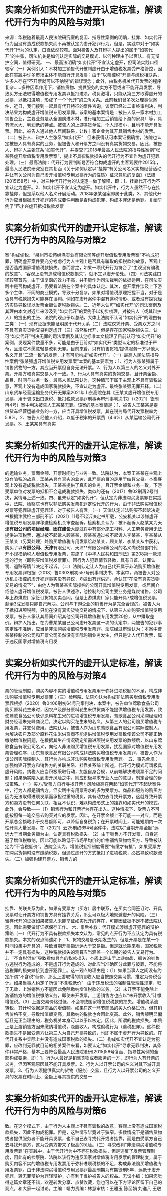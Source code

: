# 实案分析如实代开的虚开认定标准，解读代开行为中的风险与对策1

来源：华税随着最高人民法院研究室的复函、指导性案例的明确，挂靠、如实代开行为因没有造成税款损失而不再被认定为虚开犯罪行为。但是，实践中对于“如实代开”行为的认定，口径依然较窄。面对被告人及其辩护人提出的属于“如实代开”的主张，司法机关是如何认定实际的交易模式、以何种理由予以否认、有无辩护空间，值得研究。 一、最高法明确“如实代开”不宜认定虚开，但司法实践口径较窄（一）案例引入：木材加工销售代开被判虚开由于增值税发票受严格管控，因此在实践中许多市场主体不能自行开具发票；由于“以票控税”开票与缴税相联系，许多人存在“不开票就可以不纳税”的错误观念；此外，由税务机关代开发票的程序复杂……多种因素作用下，销售货物、提供服务的卖方不愿或者不能开具发票，导致买方无法取得增值税专用发票以抵扣进项，税负激增，只能从第三方取得虚开的发票，以抵扣进项，形成了一个“代开”的三角关系。此前我们曾多次处理类似案件，近日，我们接到一起具有代开特征的案件咨询，该案已经过二审终审判决，判决结果为构成虚开增值税专用发票罪。该案的基本案情是：被告人系一家木材加工销售企业，主要业务是从全国购进木材，进行粗加工后销售给下游的家具厂等，具有流水大、利润低的特点。被告人的上游供货单位、个人规模小，且均不能开具发票。因此，被告人通过他人居间联系，让数十家企业为其开具销售木材的发票。（二）被告人、辩护人主张系“如实代开”，但未获得认可本案证据确凿，法院也认定被告人具有真实的业务，但被告人和开票方之间没有真实货物交易。因此，被告人、辩护人主张其系“如实代开”，并提交了2018年最高人民法院的指导性案例“张某强虚开增值税专用发票案”，提出不具有税款损失的代开行为不宜作为虚开犯罪处理。（三）最高法院：代开行为要判断是否符合构成虚开的主客观要件2015年，最高人民法院研究室在其复函《关于如何认定以“挂靠”有关公司名义实施经营活动并让有关公司为自己虚开增值税专用发票行为的性质〉征求意见的复函》（法研[2015]58号）中，对三种代开行为的认定逐一做了解释，即：1、挂靠代开行为不宜认定为虚开。2、如实代开不宜认定为虚开。如实代开中，行为人虽然不存在挂靠挂你，但是系以他人名义开展活动。2018年张某强案即属于此类。3、其他代开行为应当根据虚开犯罪的构成要件判断是否构成犯罪、构成本罪还是他罪。复函举例了“芦才兴虚开抵扣税款发票

# 实案分析如实代开的虚开认定标准，解读代开行为中的风险与对策2

案”构成偷税、“泉州市松苑绵涤实业有限公司等虚开增值税专用发票案”不构成犯罪，明确虚开案件要充分考虑行为人主观上是否具有骗取的扣税款的故意，客观上是否造成国家增值税款损失。总而言之，如果一项代开行为符合了“主观没有骗税的故意”、“客观上没有造成增值税款损失”，就不宜以虚开论处。（四）司法实践口径较窄首先，由于该复函的效力不高，并不能作为司法裁判的依据适用，在司法实践中是否构成虚开，仍要看法院在个案中的具体认定。其次，虚开案件涉及上下游多个主体、不同的商业模式，导致十分复杂，如果对增值税原理把握不当，对于是否具有税款损失可能存在误判。例如在虚开案件中混有逃税情形、或者没有探究经济实质导致误以发票金额认定税款损失。二、近年未认可“如实代开”的司法案例及其理由本文对近年来涉及到“如实代开”的案例予以初步梳理，对被告人（或其辩护人）的提出的主张、法院的观点予以总结，大体上法院不认可“如实代开”的理由有三类：（一）现有证据未能证明属于代开关系（二）法院仅凭开票、受票双方之间不具有真实货物交易判定虚开（三）虽然系代开，但是存在国家税款损失三、认可“如实代开”判决无罪的司法案例及其认定标准本文梳理了目前认可“如实代开”的案例，发现案件数量不多，可能是由于目前对“如实代开”类型认定的标准过于严苛，且法院不愿意轻易改判无罪。目前来看，只有销售货物/提供服务一方以他人名义开具“二流一致”的发票，才有可能构成“如实代开”。（一）最高人民法院指导性案例“张某强虚开增值税专用发票案”本案的基本要素为：1、行为人张某强属于销售货物的一方，其应当开票但自身无法开票。2、行为人以第三人的名义对外开票。开票方和真实交易人不一致。3、行为人具有真实的货物交易，且开票金额、品目、时间与业务一致。最高人民法院认为，这种情形下属于主观上不具有骗税故意，客观上没有造成国家税款损失，不宜认定为虚开。最终张某强无罪开释。（二）山东货车经营运输业务代开无罪案2021年山东高院在其《王某某虚开增值税专用发票、用于骗取出口退税、抵扣税款发票罪刑事再审刑事判决书》（（2021）鲁刑再4号）案中判决被告人王某某无罪。该案的基本案情是：1、被告人王某某是提供货车经营运输业务的一方，应当开具增值税发票，其在税务局代开发票税率为5.8%。2、被告人经他人介绍，以低于税率的开票费（4.6%）从某运输公司代开发票。3、王某某具有真实

# 实案分析如实代开的虚开认定标准，解读代开行为中的风险与对策3

的运输业务，票面金额、开票时间也与业务一致。法院认为，本案王某某在主观上没有骗税的故意：王某某具有真实的业务，且开票的目的是用于结算交易。本案客观上没有造成税款流失，王某某提供了真实的业务，且开票金额和业务一致，下游受票单位对发票的抵扣不会造成税款损失。类似的还有（2017）鲁02刑再2号判决，案情与上述一致。四、虽未认定“如实代开”，但认定为非法购买发票罪在实践中，法院、检察院也有以非法购买发票犯罪定性代开的行为，由于非法购买增值税发票等犯罪较虚开犯罪轻，对于被告人有理。（一）天津认定非法购买不起诉决定书根据津武检三部刑不诉〔2021〕11号不起诉决定书所载，公安机关以涉嫌虚开增值税专用发票罪移送检察机关审查起诉，检察机关认为：被不起诉人赵某某为天津**有限公司的项目经理，因在建设**大厦过程中有部分施工材料、人工劳务费用无法提供进项税票，通过被不起诉人顾某某，顾某某通过被不起诉人李某某，李某某从王某某（另案处理）处购买增值税专用发票给赵某某，顾某某、李某某从中获利，购买了以**有限公司、天津**有限公司、天津**有限公司等公司的名义向税务部门代开小规模纳税人增值税专用发票，实施了《中华人民共和国刑法》第208第一款规定的行为（即购买增值税发票罪）。因行为人犯罪情节轻微，具有自首、认罪认罚、退赃等情节决定不起诉。（二）法院认定让人为自己代开属于非法购买增值税专用发票罪根据（2018）鲁0303刑初557号刑事判决书，本案中，两被告人对公诉机关指控的虚开犯罪事实没有异议，均做出有罪供述，承认其“在没有真实货物交易的情况下”，由他人为曹某某实际操控的公司开具增值税专用发票，或居间介绍他人虚开增值税发票。被告人供述称，他控制的公司主要业务是煤炭销售。公司与上游煤炭厂家签订货物买卖合同，但是上游煤炭厂家只能开具7成增值税发票，剩余3成发票只能自己解决。公司与下游企业的销售行为是完全合规的。被告人为了抵扣进项税额，只能在没有真实货物交易的情况下，从第三人处购买增值税专用发票。被告人承认其居间介绍其他公司开具增值税专用发票20份，从中赚取差价。辩护人指出，在为曹某某自己公司虚开发票这一块的认定中，两被告的犯罪事实定性不准确，应当是非法购买增值税专用发票罪。法院经过审理认为：本案中曹某某控制的公司和开票公司虽然没有实际购销业务发生，但只是让人代开发票，属于违反国家对增值税专用发

# 实案分析如实代开的虚开认定标准，解读代开行为中的风险与对策4

票的管理制度，购买内容不实的增值税专用发票用于弥补进项税额的不足，构成非法购买增值税专用发票罪；（三）检察院、法院均认为构成非法购买增值税专用发票罪根据（2020）鲁0406刑初64号刑事判决，本案中，被告单位莺歌食品公司购买原料花生米时，因农户及部分原料花生米供货商不能提供增值税专用发票，致使莺歌食品公司缺少原料花生米的进项增值税专用发票，莺歌食品公司采购经理和财务经理朱先峰商议后，决定以购买花生米的名义，从第三人的公司购买增值税专用发票，并支付费用。法院认为，被告人作为山东莺歌食品有限公司实际控制人，为解决农户及部分原料花生米供货商不能提供增值税专用发票致使该公司不能正确缴纳增值税问题，在根据其生产情况确定所需进项税专用发票的数额后，以山东莺歌食品有限公司名义，向他人非法购买增值税专用发票，扰乱国家对增值税专用发票管理秩序，山东莺歌食品有限公司构成非法购买增值税专用发票罪，被告人作为该公司实际控制人，其行为亦构成非法购买增值税专用发票罪。 五、事先合规：加强构建开票方和销售方的关联关系、挂靠关系综上所述，代开行为模式可谓极具虚开风险。纳税人应当积极采取行动，加强自身合规，从前端解决进项票不足的问题；如果确实陷入到虚开风险之中，则应积极寻求专业人士的意见，制定合理的诉讼策略。（一）买方/受票方自行寻找开票方风险极高在两起“如实代开”不起诉案件中，行为人都是销售方。但实践中有用票需求的多为受票方。商品和服务的购买方因为无法取得进项发票而承担过重的税负，其有动力去寻找开票方，这就导致开票方和卖方没有任何关联，相互不认识，难以构成形式上的挂靠和如实代开的模式。此外，会导致——（1）销售行为和开票行为存在出入。这种情况下，受票方不可能按照每一笔交易去购买对应的发票。因此，在开票金额上不可能一一对应，而是开票总金额略小于交易额即可，以降低自身税负；在开票时间上，可能短期内一次性开具大量发票。在（2021）云25刑终694号案件中，法院以“当期开票金额”远远大于当期业务额为由，认定具有税款损失。（2）由于销售方不开发票、自身逃避了增值税缴纳，因此可能以略低于市场平均价的价格销售货物给买方，导致被认定为“不含税低价”。法院会认为，增值税抵扣制度需要“有缴才有抵”，如果受票方在购买货物时没有缴纳税款，但通过虚开的方式抵扣了进项税款，必然导致税款流失。（二）加强构建开票方、销售方的

# 实案分析如实代开的虚开认定标准，解读代开行为中的风险与对策5

挂靠、关联关系为此，如果有受票方（买方）居中联系，在买卖合同签订时、开具发票时让开票方和销售方具有挂靠关系，那么可以极大地规避虚开的风险。（三）留存代开的证据如果被告人未能举证如实代开的存在，可能因证据不足不被法院认定。因此需要做好证据保存工作。 六、事后补救：代开模式涉嫌虚开犯罪的辩护策略（一）代开行为不具有税款损失本文认为，常见的点开行为不应认定为具有税款损失。本文的观点简述如下：1、货物交易是长期发生的，但是开票是在某一个时间段集中开具的，导致当期开票额远远大于交易额。但是就长期来看，国家税款并不一定具有损失，这种税款损失的测算应当涵盖一个长期的被告人交易行为。2、“不含税低价”导致看似具有的税款损失，本质上是由于上游商品、服务的销售方逃税行为造成的，不是虚开行为造成的，对此应当准确区分此罪与彼罪，不能将逃税罪的损失嫁接到虚开犯罪上。这一观点的理由是：（1）如果当事人之间没有约定所谓“不含税”低价，那么上游取得的销售收入应当按照交易习惯，推定为价税合计。如果当事人约定了所谓“不含税低价”，由于违反税法的强制性管理性规定，归于无效，上游销售方不能因此免除缴纳增值税款的义务。（2）未开票不能免除上游销售方的增值税缴纳义务，即使未开发票，上游销售方也应以“未开票收入”计缴增值税。（3）上游交易价格过低，不会导致国家增值税税款的损失。增值税系流转税，其计税依据是商品的增值额。如果在这一环节商品的买入价格过低，但其销售价格不变，导致增值额变高，其缴纳的税款也会因此变高。此外，销售额明显偏低且无正当理由的，税务机关本身可以以予以核定。因此，所谓的税款损失，本质上是上游销售方因未缴纳增值税，隐匿收入，构成偷税行为（逃税犯罪）。这种税款损失不是因受票方让第三人为自己开票导致的，也即不属于虚开行为导致的。在代开关系中实际上并没有造成国家税款的损失。（二）构成如实代开不宜认定为犯罪，应改判无罪就目前的相关案件来看，如要认定“如实代开”寻求无罪判决，其条件非常严格，基本上要符合最高人民法院法研[2015]58号复函、指导性案例的全部构成要素，即：1、行为人最好是销售货物或者服务的一方，即行为人有开票的义务，但因客观原因其不能开具发票。2、行为人以开票公司的名义对其下游开具发票。3、行为人须提供真实的货物（服务）交易，且行为人以开票公司的名义开具的发票在时间上、金额上与其提供的交易一

# 实案分析如实代开的虚开认定标准，解读代开行为中的风险与对策6

致。在这个模式下，由于行为人主观上不具有骗税的故意，客观上没有造成国家税款损失，因此不构成犯罪。但是，这种情形毕竟过于狭窄。多数情况下是销售货物或者提供服务者不能开具发票，也不自己去寻找代开或者挂靠，而是由受票方自己去寻找开票方，这为受票方带来了极高的风险。（三）寻求改判“非法购买增值税专用发票罪”在实践中，由于代开行为中不存在税款损失，但是违反了发票管理制度，因此有的检察院、法院以该行为违反国家对增值税专用发票的管理制度，属于购买内容不实的增值税专用发票用于弥补进项税额的不足，构成非法购买增值税专用发票罪。由于非法购买增值税专用发票罪最高刑期为有期徒刑5年，远低于虚开犯罪，转无罪辩护为罪轻辩护，亦有利于维护被告人的权益。无讼小编：如果您觉得这篇文章还不错，欢迎转发分享、点赞收藏，您也可以在下方评论区留下自己的观点，和大家一起讨论。主编：靖力责编：林慧审核：王雅玉 陈丽娟 刘逸凡 王敬

